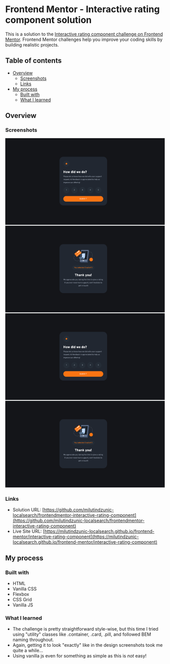 # Frontend Mentor - Interactive rating component solution

This is a solution to the [Interactive rating component challenge on Frontend Mentor](https://www.frontendmentor.io/challenges/interactive-rating-component-koxpeBUmI). Frontend Mentor challenges help you improve your coding skills by building realistic projects.

## Table of contents

- [Overview](#overview)
  - [Screenshots](#screenshots)
  - [Links](#links)
- [My process](#my-process)
  - [Built with](#built-with)
  - [What I learned](#what-i-learned)

## Overview

### Screenshots

![](./screenshots/screenshot_page1_chrome_desktop.png)
![](./screenshots/screenshot_page2_chrome_desktop.png)
![](./screenshots/screenshot_page1_chrome_mobile.png)
![](./screenshots/screenshot_page2_chrome_mobile.png)

### Links

- Solution URL: [https://github.com/milutindzunic-localsearch/frontendmentor-interactive-rating-component](https://github.com/milutindzunic-localsearch/frontendmentor-interactive-rating-component)
- Live Site URL: [https://milutindzunic-localsearch.github.io/frontend-mentor/interactive-rating-component](https://milutindzunic-localsearch.github.io/frontend-mentor/interactive-rating-component)

## My process

### Built with

- HTML
- Vanilla CSS
- Flexbox
- CSS Grid
- Vanilla JS

### What I learned

- The challenge is pretty straightforward style-wise, but this time I tried using "utility" classes like .container, .card, .pill, and followed BEM naming throughout.
- Again, getting it to look "exactly" like in the design screenshots took me quite a while...
- Using vanilla js even for something as simple as this is _not_ easy!
